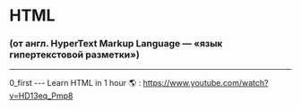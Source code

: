 # HTML 

### (от англ. HyperText Markup Language — «язык гипертекстовой разметки»)

____

0_first --- Learn HTML in 1 hour 🌎 : https://www.youtube.com/watch?v=HD13eq_Pmp8
